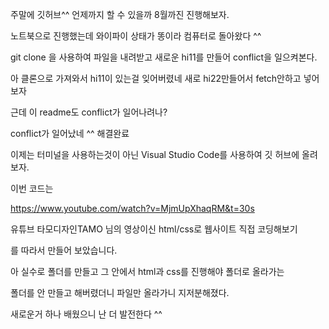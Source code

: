 주말에 깃허브^^ 
언제까지 할 수 있을까 
8월까진 진행해보자.



노트북으로 진행했는데 와이파이 상태가 똥이라 컴퓨터로 돌아왔다 ^^

git clone 을 사용하여 파일을 내려받고 새로운 hi11를 만들어 conflict을 일으켜본다.

아 클론으로 가져와서 hi11이 있는걸 잊어버렸네 새로 hi22만들어서 fetch안하고 넣어보자

근데 이 readme도 conflict가 일어나려나?

conflict가 일어났네 ^^ 해결완료

이제는 터미널을 사용하는것이 아닌 Visual Studio Code를 사용하여 깃 허브에 올려보자.

이번 코드는 

https://www.youtube.com/watch?v=MjmUpXhaqRM&t=30s 

유튜브 타모디자인TAMO 님의 영상이신 html/css로 웹사이트 직접 코딩해보기 

를 따라서 만들어 보았습니다.

아 실수로 폴더를 만들고 그 안에서 html과 css를 진행해야 폴더로 올라가는

폴더를 안 만들고 해버렸더니 파일만 올라가니 지저분해졌다.

새로운거 하나 배웠으니 난 더 발전한다 ^^
